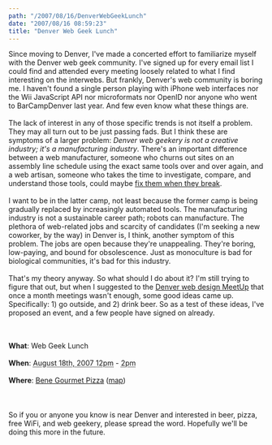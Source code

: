 ```yaml
---
path: "/2007/08/16/DenverWebGeekLunch" 
date: "2007/08/16 08:59:23" 
title: "Denver Web Geek Lunch" 
---
```

Since moving to Denver, I've made a concerted effort to familiarize myself with the Denver web geek community. I've signed up for every email list I could find and attended every meeting loosely related to what I find interesting on the interwebs. But frankly, Denver's web community is boring me. I haven't found a single person playing with iPhone web interfaces nor the Wii JavaScript API nor microformats nor OpenID nor anyone who went to BarCampDenver last year. And few even know what these things are.<br><br>The lack of interest in any of those specific trends is not itself a problem. They may all turn out to be just passing fads. But I think these are symptoms of a larger problem: *Denver web geekery is not a creative industry; it's a manufacturing industry*. There's an important difference between a web manufacturer, someone who churns out sites on an assembly line schedule using the exact same tools over and over again, and a web artisan, someone who takes the time to investigate, compare, and understand those tools, could maybe <a href="http://www.joelonsoftware.com/articles/LeakyAbstractions.html">fix them when they break</a>.<br><br>I want to be in the latter camp, not least because the former camp is being gradually replaced by increasingly automated tools. The manufacturing industry is not a sustainable career path; robots can manufacture. The plethora of web-related jobs and scarcity of candidates (I'm seeking a new coworker, by the way) in Denver is, I think, another symptom of this problem. The jobs are open because they're unappealing. They're boring, low-paying, and bound for obsolescence. Just as monoculture is bad for biological communities, it's bad for this industry.<br><br>That's my theory anyway. So what should I do about it? I'm still trying to figure that out, but when I suggested to the <a href="http://webdesign.meetup.com/18/">Denver web design MeetUp</a> that once a month meetings wasn't enough, some good ideas came up. Specifically: 1) go outside, and 2) drink beer. So as a test of these ideas, I've proposed an event, and a few people have signed on already.<br><br><div class="vevent"><br><div><b>What</b>: <span class="summary">Web Geek Lunch</span></div><br><div><b>When</b>: <abbr class="dtstart" title="2007-08-18T12:00:00">August 18th, 2007 12pm</abbr> - <abbr class="dtend" title="2007-08-18T14:00:00">2pm</abbr></div><br><div><b>Where</b>: <span class="location vcard"><a href="http://www.benegourmet.com/" class="fn org url">Bene Gourmet Pizza</a></span> (<a href="http://maps.google.com/maps?q=Bene+Gourmet+Pizza+2623+E.+2nd+Ave.,+Denver,+CO">map</a>)</div><br></div><br><br>So if you or anyone you know is near Denver and interested in beer, pizza, free WiFi, and web geekery, please spread the word. Hopefully we'll be doing this more in the future.